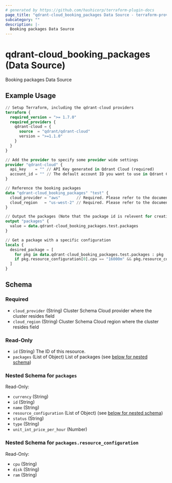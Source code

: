 ```yaml
---
# generated by https://github.com/hashicorp/terraform-plugin-docs
page_title: "qdrant-cloud_booking_packages Data Source - terraform-provider-qdrant-cloud"
subcategory: ""
description: |-
  Booking packages Data Source
---
```


# qdrant-cloud_booking_packages (Data Source)

Booking packages Data Source

## Example Usage

```terraform
// Setup Terraform, including the qdrant-cloud providers
terraform {
  required_version = ">= 1.7.0"
  required_providers {
    qdrant-cloud = {
      source  = "qdrant/qdrant-cloud"
      version = ">=1.1.0"
    }
  }
}

// Add the provider to specify some provider wide settings
provider "qdrant-cloud" {
  api_key    = "" // API Key generated in Qdrant Cloud (required)
  account_id = "" // The default account ID you want to use in Qdrant Cloud (can be overriden on resource level)
}

// Reference the booking packages
data "qdrant-cloud_booking_packages" "test" {
  cloud_provider = "aws"       // Required. Please refer to the documentation (https://registry.terraform.io/providers/qdrant/qdrant-cloud/latest/docs/guides/getting-started) for the available options.
  cloud_region   = "us-west-2" // Required. Please refer to the documentation (https://registry.terraform.io/providers/qdrant/qdrant-cloud/latest/docs/guides/getting-started) for the available options.
}

// Output the packages (Note that the package id is relevent for creating a cluster)
output "packages" {
  value = data.qdrant-cloud_booking_packages.test.packages
}

// Get a package with a specific configuration
locals {
  desired_package = [
    for pkg in data.qdrant-cloud_booking_packages.test.packages : pkg
    if pkg.resource_configuration[0].cpu == "16000m" && pkg.resource_configuration[0].ram == "64Gi"
  ]
}
```

<!-- schema generated by tfplugindocs -->
## Schema

### Required

- `cloud_provider` (String) Cluster Schema Cloud provider where the cluster resides field
- `cloud_region` (String) Cluster Schema Cloud region where the cluster resides field

### Read-Only

- `id` (String) The ID of this resource.
- `packages` (List of Object) List of packages (see [below for nested schema](#nestedatt--packages))

<a id="nestedatt--packages"></a>
### Nested Schema for `packages`

Read-Only:

- `currency` (String)
- `id` (String)
- `name` (String)
- `resource_configuration` (List of Object) (see [below for nested schema](#nestedobjatt--packages--resource_configuration))
- `status` (String)
- `type` (String)
- `unit_int_price_per_hour` (Number)

<a id="nestedobjatt--packages--resource_configuration"></a>
### Nested Schema for `packages.resource_configuration`

Read-Only:

- `cpu` (String)
- `disk` (String)
- `ram` (String)
